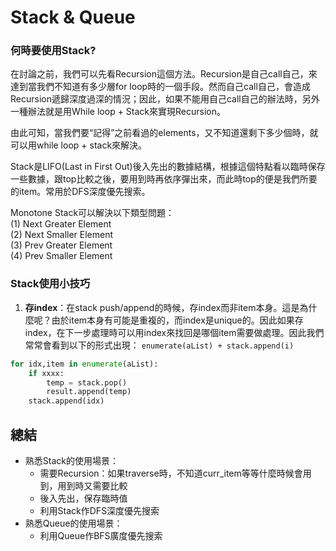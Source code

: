 # Stack & Queue

### 何時要使用Stack?

在討論之前，我們可以先看Recursion這個方法。Recursion是自己call自己，來達到當我們不知道有多少層for loop時的一個手段。然而自己call自己，會造成Recursion遞歸深度過深的情況；因此，如果不能用自己call自己的辦法時，另外一種辦法就是用While loop + Stack來實現Recursion。  
  
由此可知，當我們要“記得”之前看過的elements，又不知道還剩下多少個時，就可以用while loop + stack來解決。  
  
Stack是LIFO\(Last in First Out\)後入先出的數據結構，根據這個特點看以臨時保存一些數據，跟top比較之後，要用到時再依序彈出來，而此時top的便是我們所要的item。常用於DFS深度優先搜索。

Monotone Stack可以解決以下類型問題：  
\(1\) Next Greater Element  
\(2\) Next Smaller Element  
\(3\) Prev Greater Element  
\(4\) Prev Smaller Element

### Stack使用小技巧

1. **存index**：在stack push/append的時候，存index而非item本身。這是為什麼呢？由於item本身有可能是重複的，而index是unique的。因此如果存index，在下一步處理時可以用index來找回是哪個item需要做處理。因此我們常常會看到以下的形式出現： `enumerate(aList) + stack.append(i)`

```python
for idx,item in enumerate(aList):
    if xxxx:
        temp = stack.pop()
        result.append(temp)
    stack.append(idx)
```

## 總結

* 熟悉Stack的使用場景：
  * 需要Recursion：如果traverse時，不知道curr\_item等等什麼時候會用到，用到時又需要比較
  * 後入先出，保存臨時值
  * 利用Stack作DFS深度優先搜索
* 熟悉Queue的使用場景：
  * 利用Queue作BFS廣度優先搜索

  
  
  

